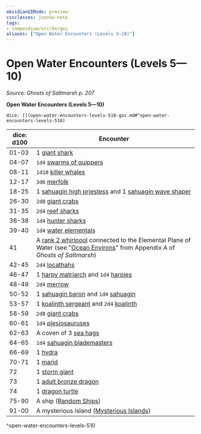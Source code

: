 ```yaml
---
obsidianUIMode: preview
cssclasses: json5e-note
tags:
- compendium/src/5e/gos
aliases: ["Open Water Encounters (Levels 5—10)"]
---
```

# Open Water Encounters (Levels 5—10)
*Source: Ghosts of Saltmarsh p. 207* 

**Open Water Encounters (Levels 5—10)**

`dice: [](open-water-encounters-levels-510-gos.md#^open-water-encounters-levels-510)`

| dice: d100 | Encounter |
|------------|-----------|
| 01-03 | 1 [giant shark](/2-Mechanics/CLI/bestiary/beast/giant-shark.md) |
| 04-07 | `1d4` [swarms of quippers](/2-Mechanics/CLI/bestiary/beast/swarm-of-quippers.md) |
| 08-11 | `1d10` [killer whales](/2-Mechanics/CLI/bestiary/beast/killer-whale.md) |
| 12-17 | `3d6` [merfolk](/2-Mechanics/CLI/bestiary/humanoid/merfolk.md) |
| 18-25 | 1 [sahuagin high priestess](/2-Mechanics/CLI/bestiary/humanoid/sahuagin-high-priestess-gos.md) and 1 [sahuagin wave shaper](/2-Mechanics/CLI/bestiary/humanoid/sahuagin-wave-shaper-gos.md) |
| 26-30 | `2d8` [giant crabs](/2-Mechanics/CLI/bestiary/beast/giant-crab.md) |
| 31-35 | `2d4` [reef sharks](/2-Mechanics/CLI/bestiary/beast/reef-shark.md) |
| 36-38 | `1d4` [hunter sharks](/2-Mechanics/CLI/bestiary/beast/hunter-shark.md) |
| 39-40 | `1d4` [water elementals](/2-Mechanics/CLI/bestiary/elemental/water-elemental.md) |
| 41 | A [rank 2 whirlpool](/2-Mechanics/CLI/tables/whirlpools-whirlpool-rank-gos.md) connected to the Elemental Plane of Water (see "[Ocean Environs](/2-Mechanics/CLI/rules/variant-rules/ocean-environs-gos.md)" from Appendix A of *Ghosts of Saltmarsh*) |
| 42-45 | `2d4` [locathahs](/2-Mechanics/CLI/bestiary/humanoid/locathah-gos.md) |
| 46-47 | 1 [harpy matriarch](/2-Mechanics/CLI/bestiary/monstrosity/harpy-matriarch-gos.md) and `1d4` [harpies](/2-Mechanics/CLI/bestiary/monstrosity/harpy.md) |
| 48-49 | `2d4` [merrow](/2-Mechanics/CLI/bestiary/monstrosity/merrow.md) |
| 50-52 | 1 [sahuagin baron](/2-Mechanics/CLI/bestiary/humanoid/sahuagin-baron.md) and `1d4` [sahuagin](/2-Mechanics/CLI/bestiary/humanoid/sahuagin.md) |
| 53-57 | 1 [koalinth sergeant](/2-Mechanics/CLI/bestiary/humanoid/koalinth-sergeant-gos.md) and `2d4` [koalinth](/2-Mechanics/CLI/bestiary/humanoid/koalinth-gos.md) |
| 58-59 | `2d8` [giant crabs](/2-Mechanics/CLI/bestiary/beast/giant-crab.md) |
| 60-61 | `1d4` [plesiosauruses](/2-Mechanics/CLI/bestiary/beast/plesiosaurus.md) |
| 62-63 | A coven of 3 [sea hags](/2-Mechanics/CLI/bestiary/fey/sea-hag.md) |
| 64-65 | `1d4` [sahuagin blademasters](/2-Mechanics/CLI/bestiary/humanoid/sahuagin-blademaster-gos.md) |
| 66-69 | 1 [hydra](/2-Mechanics/CLI/bestiary/monstrosity/hydra.md) |
| 70-71 | 1 [marid](/2-Mechanics/CLI/bestiary/elemental/marid.md) |
| 72 | 1 [storm giant](/2-Mechanics/CLI/bestiary/giant/storm-giant.md) |
| 73 | 1 [adult bronze dragon](/2-Mechanics/CLI/bestiary/dragon/adult-bronze-dragon.md) |
| 74 | 1 [dragon turtle](/2-Mechanics/CLI/bestiary/dragon/dragon-turtle.md) |
| 75-90 | A ship ([Random Ships](/2-Mechanics/CLI/rules/variant-rules/random-ships-gos.md)) |
| 91-00 | A mysterious island ([Mysterious Islands](/2-Mechanics/CLI/rules/variant-rules/mysterious-islands-gos.md)) |
^open-water-encounters-levels-510